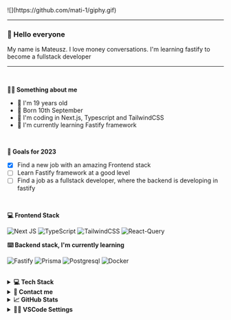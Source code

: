 <div>![](https://github.com/mati-1/giphy.gif)</div>

---

<div align="right">
	<h3 align="left">🚀 Hello everyone</h3>
	<p align="left">My name is Mateusz. I love money conversations. I'm learning fastify to become a fullstack developer</p>
</div>

---

<br />

**💁‍♂️ Something about me**

<ul>
  <li> 👦 I'm 19 years old
    <li> 🎂 Born 10th September
<li> 🌱 I'm coding in Next.js, Typescript and TailwindCSS
  <li> 🔭 I'm currently learning Fastify framework
</ul>

<br />

**🎯 Goals for 2023**
- [x] Find a new job with an amazing Frontend stack
- [ ] Learn Fastify framework at a good level
- [ ] Find a job as a fullstack developer, where the backend is developing in fastify

<br />

**💻 Frontend Stack**

![Next JS](https://img.shields.io/badge/Next-black?style=for-the-badge&logo=next.js&logoColor=white)
![TypeScript](https://img.shields.io/badge/typescript-blue?style=for-the-badge&logo=typescript&logoColor=white)
![TailwindCSS](https://img.shields.io/badge/tailwindcss-38bdf8?style=for-the-badge&logo=tailwind-css&logoColor=white)
![React-Query](https://img.shields.io/badge/reactquery-orange?style=for-the-badge&logo=reactquery&logoColor=white)

**⌨️ Backend stack, I'm currently learning**

![Fastify](https://img.shields.io/badge/Fastify-black?style=for-the-badge&logo=fastify&logoColor=white)
![Prisma](https://img.shields.io/badge/Prisma-4c51bf?style=for-the-badge&logo=prisma&logoColor=white)
![Postgresql](https://img.shields.io/badge/postgresql-699eca?style=for-the-badge&logo=postgresql&logoColor=white)
![Docker](https://img.shields.io/badge/docker-003f8c?style=for-the-badge&logo=docker&logoColor=white)

<br />

<details><summary><b>💻 Tech Stack</b></summary>
	
### Languages:
![TypeScript](https://img.shields.io/badge/typescript-%23007ACC.svg?style=for-the-badge&logo=typescript&logoColor=white)
![JavaScript](https://img.shields.io/badge/javascript-%23323330.svg?style=for-the-badge&logo=javascript&logoColor=%23F7DF1E)
![HTML5](https://img.shields.io/badge/html5-%23E34F26.svg?style=for-the-badge&logo=html5&logoColor=white)
![CSS3](https://img.shields.io/badge/css3-%231572B6.svg?style=for-the-badge&logo=css3&logoColor=white)

### Cloud Providers:
![Vercel](https://img.shields.io/badge/vercel-%23000000.svg?style=for-the-badge&logo=vercel&logoColor=white)
![Netlify](https://img.shields.io/badge/netlify-%23000000.svg?style=for-the-badge&logo=netlify&logoColor=#00C7B7)

### Frameworks/Libraries:
![React](https://img.shields.io/badge/react-%2320232a.svg?style=for-the-badge&logo=react&logoColor=%2361DAFB)
![Next JS](https://img.shields.io/badge/Next-black?style=for-the-badge&logo=next.js&logoColor=white)
![Redux](https://img.shields.io/badge/redux-%23593d88.svg?style=for-the-badge&logo=redux&logoColor=white)
![TailwindCSS](https://img.shields.io/badge/tailwindcss-%2338B2AC.svg?style=for-the-badge&logo=tailwind-css&logoColor=white)
![Clsx](https://img.shields.io/badge/clsx-blue?style=for-the-badge&logo=clsx&logoColor=white)
![Class-Variance-Authority](https://img.shields.io/badge/cva-purple?style=for-the-badge&logo=cva&logoColor=white)

### Tools:
![Git](https://img.shields.io/badge/git-%23F05033.svg?style=for-the-badge&logo=git&logoColor=white)
![GitHub](https://img.shields.io/badge/github-%23121011.svg?style=for-the-badge&logo=github&logoColor=white)
![NPM](https://img.shields.io/badge/NPM-%23000000.svg?style=for-the-badge&logo=npm&logoColor=white)
![Jest](https://img.shields.io/badge/-jest-%23C21325?style=for-the-badge&logo=jest&logoColor=white)
![ESLint](https://img.shields.io/badge/ESLint-4B3263?style=for-the-badge&logo=eslint&logoColor=white)
![CodeSandbox](https://img.shields.io/badge/Codesandbox-040404?style=for-the-badge&logo=codesandbox&logoColor=DBDBDB)
![Visual Studio Code](https://img.shields.io/badge/Visual%20Studio%20Code-0078d7.svg?style=for-the-badge&logo=visual-studio-code&logoColor=white)

</details>

<details><summary><b>📧 Contact me</b></summary>
    <ul>
        <li><strong>Discord: </strong> <code>_mati#0001</code></li>
        <li><strong>E-mail: </strong> <code>michalikkontakt@gmail.com</code></li>
        <li><strong><a href="https://www.linkedin.com/in/mateusz-michalik"> Linkedin </a>
    </ul>
</details>
	
<details> <summary> <b>📈 GitHub Stats </b> </summary>
	
![Anurag's GitHub stats](https://github-readme-stats.vercel.app/api?username=skrimusss&show_icons=true)
	
[![Top Langs](https://github-readme-stats.vercel.app/api/top-langs/?username=skrimusss&layout=compact)](https://github.com/anuraghazra/github-readme-stats)

<a href="https://visitcount.itsvg.in">
  <img src="https://visitcount.itsvg.in/api?id=skrimusss&label=Profile%20Views&color=11&icon=5&pretty=true" />
</a>
</details>
	
<details><summary><b>👨‍💻 VSCode Settings</b></summary>
	
```
{
	"workbench.colorTheme": "Bearded Theme Arc Blueberry",
	"workbench.colorCustomizations": {
		"editorBracketHighlight.foreground1": "#a0004b",
		"editorBracketHighlight.foreground2": "#770077",
		"editorBracketHighlight.foreground3": "#008bb9",
		"editorBracketHighlight.foreground4": "#6a9717",
		"editorBracketHighlight.unexpectedBracket.foreground": "#910000"
	},
	"tailwindCSS.experimental.classRegex": [["cva\\(([^)]*)\\)", "[\"'`]([^\"'`]*).*?[\"'`]"]],
	"liveServer.settings.donotShowInfoMsg": true,
	"explorer.confirmDragAndDrop": false,
	"editor.defaultFormatter": "esbenp.prettier-vscode",
	"editor.linkedEditing": true,
	"editor.cursorBlinking": "blink",
	"editor.wordWrap": "on",
	"editor.bracketPairColorization.enabled": true,
	"editor.guides.bracketPairs": true,
	"prettier.jsxSingleQuote": true,
	"prettier.jsxBracketSameLine": true,
	"prettier.semi": false,
	"prettier.singleQuote": true,
	"prettier.useTabs": true,
	"prettier.printWidth": 120,
	"emmet.includeLanguages": {
		"javascript": "javascriptreact"
	},
	"javascript.updateImportsOnFileMove.enabled": "always",
	"typescript.updateImportsOnFileMove.enabled": "always",
	"diffEditor.renderSideBySide": false,
	"editor.tabSize": 2,
	"editor.fontSize": 16,
	"editor.smoothScrolling": true,
	"workbench.list.smoothScrolling": true,
	"editor.cursorSmoothCaretAnimation": "on",
	"window.zoomLevel": 0,
	"[html]": {
		"editor.defaultFormatter": "vscode.html-language-features"
	},
	"emmet.syntaxProfiles": {
		"html": {
			"inline_break": 2
		}
	},
	"emmet.variables": {
		"lang": "pl"
	},
	"files.trimTrailingWhitespace": false,
	"discord.lowerDetailsIdling": "Cos robie",
	"discord.lowerDetailsEditing": "Editing a {LANG} file",
	"discord.detailsEditing": "Editing at {file_name}",
	"discord.largeImage": "Editing a {lang} file",
	"discord.lowerDetailsNoWorkspaceFound": "Cos robie",
	"discord.removeRemoteRepository": true,
	"explorer.compactFolders": false,
	"files.associations": {
		"*.js": "javascriptreact"
	},
	"workbench.startupEditor": "none",
	"explorer.confirmDelete": false,
	"css.lint.unknownAtRules": "ignore",
	"editor.codeActionsOnSave": {
		"source.fixAll.eslint": true
	},
	"eslint.validate": ["javascript"],
	"terminal.integrated.defaultProfile.windows": "Git Bash",
	"editor.formatOnSave": true,
	"background.fullscreen": {
		"image": "https://wallpaperaccess.com/full/8405348.png",
		"opacity": 0.96,
		"size": "cover",
		"position": "center",
		"interval": 0
	},
	"git.confirmSync": false,
	"workbench.iconTheme": "bearded-icons"
}

```
		
</details>

<!-- 	
### 💻 My projects (2)

<a href="https://skrimusss.github.io/Notes-App/" target="_blank"><img src="https://github.com/skrimusss/Notes-App/raw/master/.github/ReadmeHeaderImage.png" alt="icerty" width="450px" height="250px" align="right" ></a>
  <h3>📌 Notes app (Outdated)</h3> 
	<p>✅ Finished</p>
  <p>💻 https://github.com/skrimusss/Notes-App <br> 📐 React + Backend from firebase</p>
  
  <br>
  <div align="left">
	<img src='https://img.shields.io/badge/typescript-%23007ACC.svg?style=for-the-badge&logo=typescript&logoColor=white' />
	<img src='https://img.shields.io/badge/react-%2320232a.svg?style=for-the-badge&logo=react&logoColor=%2361DAFB' />
	<img src='https://img.shields.io/badge/css3-%231572B6.svg?style=for-the-badge&logo=css3&logoColor=white' />
  </div> -->
